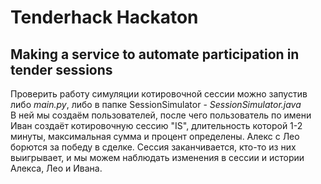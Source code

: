 # Tenderhack Hackaton
Making a service to automate participation in tender sessions
---
Проверить работу симуляции котировочной сессии можно запустив либо *main.py*, либо в папке SessionSimulator - *SessionSimulator.java*  
В ней мы создаём пользователей, после чего пользователь по имени Иван создаёт котировочную сессию "IS", длительность которой 1-2 минуты, максимальная сумма и процент определены. Алекс с Лео борются за победу в сделке. Сессия заканчивается, кто-то из них выигрывает, и мы можем наблюдать изменения в сессии и истории Алекса, Лео и Ивана.
